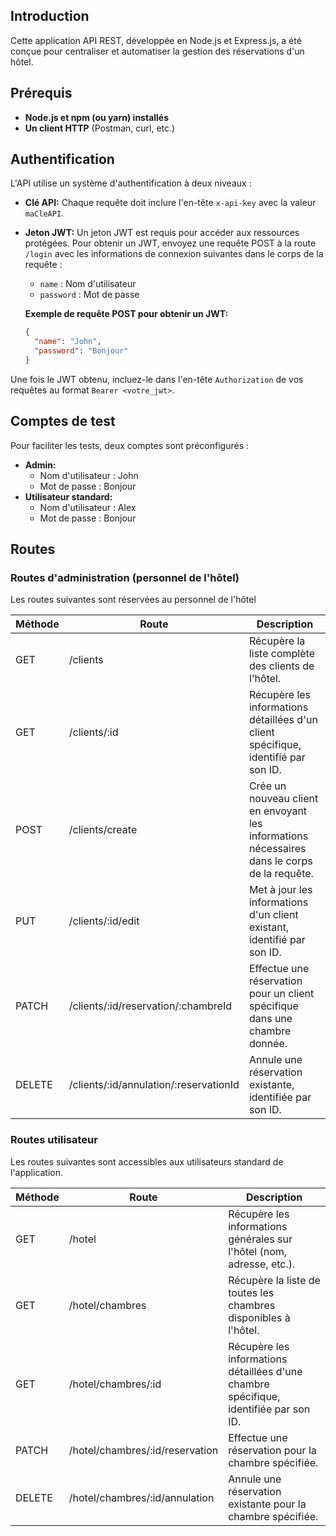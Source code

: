 
## Introduction

Cette application API REST, développée en Node.js et Express.js, a été conçue pour centraliser et automatiser la gestion des réservations d'un hôtel.

## Prérequis

* **Node.js et npm (ou yarn) installés**
* **Un client HTTP** (Postman, curl, etc.)

## Authentification

L'API utilise un système d'authentification à deux niveaux :

* **Clé API:** Chaque requête doit inclure l'en-tête `x-api-key` avec la valeur `maCleAPI`.
* **Jeton JWT:** Un jeton JWT est requis pour accéder aux ressources protégées. Pour obtenir un JWT, envoyez une requête POST à la route `/login` avec les informations de connexion suivantes dans le corps de la requête :
  * `name` : Nom d'utilisateur
  * `password` : Mot de passe

  **Exemple de requête POST pour obtenir un JWT:**
  ```json
  {
    "name": "John",
    "password": "Bonjour"
  }
  ```
Une fois le JWT obtenu, incluez-le dans l'en-tête `Authorization` de vos requêtes au format `Bearer <votre_jwt>`.

## Comptes de test

Pour faciliter les tests, deux comptes sont préconfigurés :

* **Admin:**
  * Nom d'utilisateur : John
  * Mot de passe : Bonjour
* **Utilisateur standard:**
  * Nom d'utilisateur : Alex
  * Mot de passe : Bonjour

## Routes

### Routes d'administration (personnel de l'hôtel)

Les routes suivantes sont réservées au personnel de l'hôtel

| Méthode | Route               | Description                                                                     |
|--------|---------------------|----------------------------------------------------------------------------------|
| GET    | /clients            | Récupère la liste complète des clients de l'hôtel.                                     |
| GET    | /clients/:id        | Récupère les informations détaillées d'un client spécifique, identifié par son ID. |
| POST   | /clients/create     | Crée un nouveau client en envoyant les informations nécessaires dans le corps de la requête. |
| PUT   | /clients/:id/edit   | Met à jour les informations d'un client existant, identifié par son ID.                 |
| PATCH    | /clients/:id/reservation/:chambreId | Effectue une réservation pour un client spécifique dans une chambre donnée. |
| DELETE    | /clients/:id/annulation/:reservationId | Annule une réservation existante, identifiée par son ID.                   |

### Routes utilisateur

Les routes suivantes sont accessibles aux utilisateurs standard de l'application.

| Méthode | Route               | Description                                                                     |
|--------|---------------------|----------------------------------------------------------------------------------|
| GET    | /hotel              | Récupère les informations générales sur l'hôtel (nom, adresse, etc.).                  |
| GET    | /hotel/chambres     | Récupère la liste de toutes les chambres disponibles à l'hôtel.                       |
| GET    | /hotel/chambres/:id  | Récupère les informations détaillées d'une chambre spécifique, identifiée par son ID. |
| PATCH    | /hotel/chambres/:id/reservation | Effectue une réservation pour la chambre spécifiée.                                |
| DELETE    | /hotel/chambres/:id/annulation   | Annule une réservation existante pour la chambre spécifiée.                    |